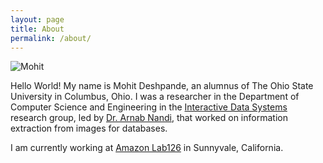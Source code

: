 ```yaml
---
layout: page
title: About
permalink: /about/
---
```


![Mohit](/images/about/headshot.jpg "Mohit")

Hello World! My name is Mohit Deshpande, an alumnus of The Ohio State University in Columbus, Ohio. I was a researcher in the Department of Computer Science and Engineering in the [Interactive Data Systems](interact.osu.edu) research group, led by [Dr. Arnab Nandi](www.arnab.org), that worked on information extraction from images for databases.

I am currently working at [Amazon Lab126](http://lab126.com/) in Sunnyvale, California.
